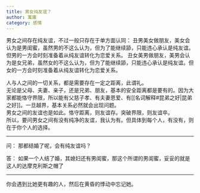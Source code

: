 ```yaml
---
title: 男女纯友谊？
author: 寓庸
category: 感情
---
```


男女之间存在纯友谊，不过一般只存在于单方面认同： 丑男美女做朋友，美女会认为是男闺蜜，虽然男的不这么认为，但为了能继续舔，只能违心承认是纯友谊。但男的一方会时刻准备着从纯友谊转化为恋爱关系。 丑女美男做朋友，美男会认为是女兄弟，虽然女的不这么认为，但为了能继续舔，只能违心承认是纯友谊。但女的一方会时刻准备着从纯友谊转化为恋爱关系。 

人与人之间的一切关系，都是需要存在一定之距离，此谓礼。  
无论是父母、夫妻、亲子，还是兄弟、朋友，基本的安全距离都是要有的。因为大家都能恪守界限，所以能有父慈子孝、有夫妻恩爱、有[[名词解释#昆弟之好|昆弟之好]]。一旦越界，基本关系必然就会出现问题。  
男女之间的友谊也是如此。恪守距离，则友谊存。突破界限，则友谊卒。  
所以，要问男女之间有没有纯净的友谊，我认为有。但具体到每个人，有没有，则在于你个人的选择。
***
问：
那都结婚了呢，会有纯友谊吗？

答：
如果一个人结了婚，其媳妇还有男闺蜜，那这个所谓的男闺蜜，妥妥的就是这人的达摩克利斯之帽了
***
你会遇到比她更有趣的人，然后在黄昏的悸动中忘记她。